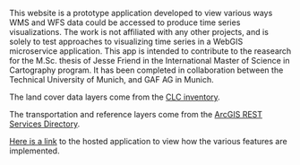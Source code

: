 This website is a prototype application developed to view various ways WMS and WFS data could be accessed to produce time series visualizations. The work is not affiliated with any other projects, and is solely to test approaches to visualizing time series in a WebGIS microservice application. This app is intended to contribute to the reasearch for the M.Sc. thesis of Jesse Friend in the International Master of Science in Cartography program. It has been completed in collaboration between the Technical University of Munich, and GAF AG in Munich.

The land cover data layers come from the [CLC inventory](https://land.copernicus.eu/pan-european/corine-land-cover).

The transportation and reference layers come from the [ArcGIS REST Services Directory](https://server.arcgisonline.com/arcgis/rest/services).


[Here is a link](http://129.187.45.33/TimeServer/) to the hosted application to view how the various features are implemented. 
 
